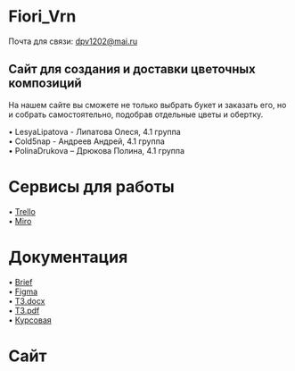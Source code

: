 # Fiori_Vrn

Почта для связи: dpv1202@mai.ru

## Сайт для создания и доставки цветочных композиций

На нашем сайте вы сможете не только выбрать букет и заказать его, но и собрать самостоятельно, подобрав отдельные цветы и обертку.

•	LesyaLipatova - Липатова Олеся, 4.1 группа <br>
•	Cold5nap - Андреев Андрей, 4.1 группа <br>
•	PolinaDrukova – Дрюкова Полина, 4.1 группа

# Сервисы для работы
•	[Trello](https://trello.com/b/Nqp99d2G/florivrn) <br>
•	[Miro](https://miro.com/app/board/uXjVOKXFtbQ=/) 

# Документация
•	[Brief](https://docs.google.com/document/d/1IJp-1C8tf-0_l_FjSb6YfyyIs4_G51yvAsvgOAiFqi4/edit?usp=sharing)<br>
•	[Figma](https://www.figma.com/file/WP77N7u5n6KaKM3tPLNumZ/Flory_vrn?node-id=0%3A1)<br>
•	[ТЗ.docx](https://github.com/Cold5nap/TP-4.1-team3-task5/blob/377e73157cfa3bba0ec31734ae97a170f8b3a22b/Техническое%20задание.docx)<br>
•	[ТЗ.pdf](https://github.com/Cold5nap/TP-4.1-team3-task5/blob/377e73157cfa3bba0ec31734ae97a170f8b3a22b/Техническое%20задание.pdf)<br>
•	[Курсовая](https://github.com/Cold5nap/TP-4.1-team3-task5/blob/8eadc201c750242a527d5f7071563498437d2dca/Курсовая.docx)<br>

# Сайт
